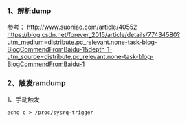 ### 1、解析dump  
参考：
http://www.suoniao.com/article/40552  
https://blog.csdn.net/forever_2015/article/details/77434580?utm_medium=distribute.pc_relevant.none-task-blog-BlogCommendFromBaidu-1&depth_1-utm_source=distribute.pc_relevant.none-task-blog-BlogCommendFromBaidu-1  


### 2、触发ramdump  
1、手动触发  
```
echo c > /proc/sysrq-trigger
```